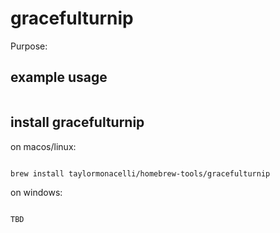# gracefulturnip

Purpose:


## example usage

```bash


```

## install gracefulturnip


on macos/linux:
```bash

brew install taylormonacelli/homebrew-tools/gracefulturnip

```


on windows:

```powershell

TBD

```
